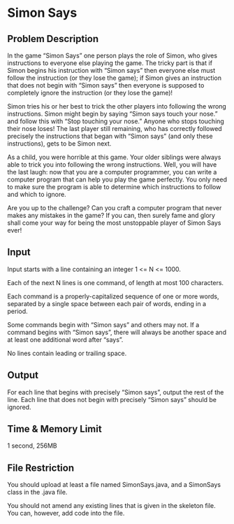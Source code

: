# Simon Says

## Problem Description

In the game “Simon Says” one person plays the role of Simon, who gives instructions to everyone else playing the game. The tricky part is that if Simon begins his instruction with “Simon says” then everyone else must follow the instruction (or they lose the game); if Simon gives an instruction that does not begin with “Simon says” then everyone is supposed to completely ignore the instruction (or they lose the game)!

Simon tries his or her best to trick the other players into following the wrong instructions. Simon might begin by saying “Simon says touch your nose.” and follow this with “Stop touching your nose.” Anyone who stops touching their nose loses! The last player still remaining, who has correctly followed precisely the instructions that began with “Simon says” (and only these instructions), gets to be Simon next.

As a child, you were horrible at this game. Your older siblings were always able to trick you into following the wrong instructions. Well, you will have the last laugh: now that you are a computer programmer, you can write a computer program that can help you play the game perfectly. You only need to make sure the program is able to determine which instructions to follow and which to ignore.

Are you up to the challenge? Can you craft a computer program that never makes any mistakes in the game? If you can, then surely fame and glory shall come your way for being the most unstoppable player of Simon Says ever!

## Input

Input starts with a line containing an integer 1 <= N <= 1000.

Each of the next N lines is one command, of length at most 100 characters.

Each command is a properly-capitalized sequence of one or more words, separated by a single space between each pair of words, ending in a period.

Some commands begin with “Simon says” and others may not. If a command begins with “Simon says”, there will always be another space and at least one additional word after “says”.

No lines contain leading or trailing space.

## Output

For each line that begins with precisely “Simon says”, output the rest of the line. Each line that does not begin with precisely “Simon says” should be ignored.

## Time & Memory Limit

1 second, 256MB

## File Restriction

You should upload at least a file named SimonSays.java, and a SimonSays class in the .java file.

You should not amend any existing lines that is given in the skeleton file. You can, however, add code into the file.

